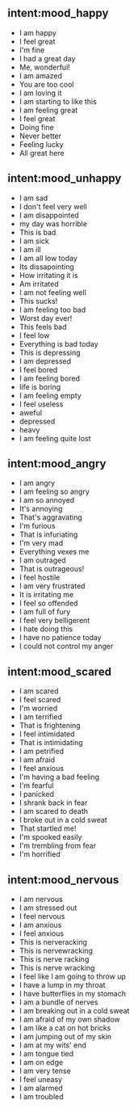 ## intent:mood_happy
- I am happy
- I feel great
- I'm fine
- I had a great day
- Me, wonderful!
- I am amazed
- You are too cool
- I am loving it
- I am starting to like this 
- I am feeling great
- I feel great
- Doing fine
- Never better
- Feeling lucky
- All great here

## intent:mood_unhappy
- I am sad
- I don't feel very well
- I am disappointed
- my day was horrible
- This is bad
- I am sick
- I am ill
- I am all low today
- Its dissapointing 
- How irritating it is
- Am irritated
- I am not feeling well
- This sucks!
- I am feeling too bad
- Worst day ever!
- This feels bad
- I feel low
- Everything is bad today
- This is depressing
- I am depressed
- I feel bored
- I am feeling bored
- life is boring
- I am feeling empty
- I feel useless
- aweful
- depressed
- heavy
- I am feeling quite lost

## intent:mood_angry
- I am angry
- I am feeling so angry
- I am so annoyed
- It's annoying
- That's aggravating
- I'm furious
- That is infuriating 
- I'm very mad
- Everything vexes me
- I am outraged
- That is outrageous!
- I feel hostile
- I am very frustrated
- It is irritating me
- I feel so offended
- I am full of fury
- I feel very belligerent
- I hate doing this
- I have no patience today
- I could not control my anger

## intent:mood_scared
- I am scared
- I feel scared
- I'm worried
- I am terrified
- That is frightening
- I feel intimidated
- That is intimidating
- I am petrified
- I am afraid
- I feel anxious
- I'm having a bad feeling
- I'm fearful
- I panicked
- I shrank back in fear
- I am scared to death
- I broke out in a cold sweat
- That startled me!
- I'm spooked easily
- I'm trembling from fear
- I'm horrified

## intent:mood_nervous
- I am nervous
- I am stressed out
- I feel nervous
- I am anxious
- I feel anxious
- This is nerveracking
- This is nervewracking 
- This is nerve racking 
- This is nerve wracking 
- I feel like I am going to throw up
- I have a lump in my throat
- I have butterflies in my stomach
- I am a bundle of nerves
- I am breaking out in a cold sweat
- I am afraid of my own shadow
- I am like a cat on hot bricks
- I am jumping out of my skin
- I am at my wits' end
- I am tongue tied
- I am on edge
- I am very tense
- I feel uneasy
- I am alarmed
- I am troubled 
